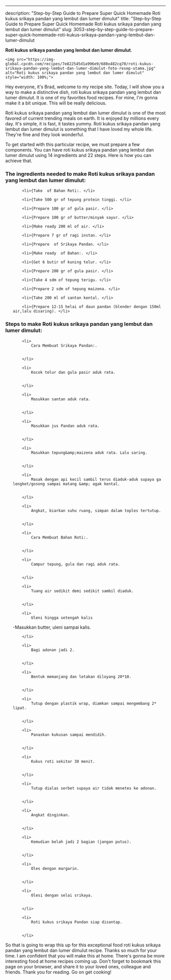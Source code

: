 ---
description: "Step-by-Step Guide to Prepare Super Quick Homemade Roti kukus srikaya pandan yang lembut dan lumer dimulut"
title: "Step-by-Step Guide to Prepare Super Quick Homemade Roti kukus srikaya pandan yang lembut dan lumer dimulut"
slug: 3053-step-by-step-guide-to-prepare-super-quick-homemade-roti-kukus-srikaya-pandan-yang-lembut-dan-lumer-dimulut

<p>
	<strong>Roti kukus srikaya pandan yang lembut dan lumer dimulut</strong>. 
	
</p>
<p>
	
	<img src="https://img-global.cpcdn.com/recipes/7e822545d1a996e9/680x482cq70/roti-kukus-srikaya-pandan-yang-lembut-dan-lumer-dimulut-foto-resep-utama.jpg" alt="Roti kukus srikaya pandan yang lembut dan lumer dimulut" style="width: 100%;">
	
	
</p>
<p>
	Hey everyone, it's Brad, welcome to my recipe site. Today, I will show you a way to make a distinctive dish, roti kukus srikaya pandan yang lembut dan lumer dimulut. It is one of my favorites food recipes. For mine, I'm gonna make it a bit unique. This will be really delicious.
</p>
	
<p>
	Roti kukus srikaya pandan yang lembut dan lumer dimulut is one of the most favored of current trending meals on earth. It is enjoyed by millions every day. It's simple, it is fast, it tastes yummy. Roti kukus srikaya pandan yang lembut dan lumer dimulut is something that I have loved my whole life. They're fine and they look wonderful.
</p>
<p>
	
</p>

<p>
To get started with this particular recipe, we must prepare a few components. You can have roti kukus srikaya pandan yang lembut dan lumer dimulut using 14 ingredients and 22 steps. Here is how you can achieve that.
</p>

<h3>The ingredients needed to make Roti kukus srikaya pandan yang lembut dan lumer dimulut:</h3>

<ol>
	
		<li>{Take  of Bahan Roti:. </li>
	
		<li>{Take 500 gr of tepung protein tinggi. </li>
	
		<li>{Prepare 100 gr of gula pasir. </li>
	
		<li>{Prepare 100 gr of butter/minyak sayur. </li>
	
		<li>{Make ready 200 ml of air. </li>
	
		<li>{Prepare 7 gr of ragi instan. </li>
	
		<li>{Prepare  of Srikaya Pandan. </li>
	
		<li>{Make ready  of Bahan:. </li>
	
		<li>{Get 6 butir of kuning telur. </li>
	
		<li>{Prepare 200 gr of gula pasir. </li>
	
		<li>{Take 4 sdm of tepung terigu. </li>
	
		<li>{Prepare 2 sdm of tepung maizena. </li>
	
		<li>{Take 200 ml of santan kental. </li>
	
		<li>{Prepare 12-15 helai of daun pandan (blender dengan 150ml air,lalu disaring). </li>
	
</ol>
<p>
	
</p>

<h3>Steps to make Roti kukus srikaya pandan yang lembut dan lumer dimulut:</h3>

<ol>
	
		<li>
			Cara Membuat Srikaya Pandan:.
			
			
		</li>
	
		<li>
			Kocok telur dan gula pasir aduk rata.
			
			
		</li>
	
		<li>
			Masukkan santan aduk rata.
			
			
		</li>
	
		<li>
			Masukkan jus Pandan aduk rata.
			
			
		</li>
	
		<li>
			Masukkan tepung&amp;maizena aduk rata. Lalu saring.
			
			
		</li>
	
		<li>
			Masak dengan api kecil sambil terus diaduk-aduk supaya ga lengket/gosong sampai matang &amp; agak kental.
			
			
		</li>
	
		<li>
			Angkat, biarkan suhu ruang, simpan dalam toples tertutup.
			
			
		</li>
	
		<li>
			Cara Membuat Bahan Roti:.
			
			
		</li>
	
		<li>
			Campur tepung, gula dan ragi aduk rata.
			
			
		</li>
	
		<li>
			Tuang air sedikit demi sedikit sambil diaduk.
			
			
		</li>
	
		<li>
			Uleni hingga setengah kalis
-Masukkan butter, uleni sampai kalis.
			
			
		</li>
	
		<li>
			Bagi adonan jadi 2.
			
			
		</li>
	
		<li>
			Bentuk memanjang dan letakan diloyang 20*10.
			
			
		</li>
	
		<li>
			Tutup dengan plastik wrap, diamkan sampai mengembang 2* lipat.
			
			
		</li>
	
		<li>
			Panaskan kukusan sampai mendidih.
			
			
		</li>
	
		<li>
			Kukus roti sekitar 30 menit.
			
			
		</li>
	
		<li>
			Tutup dialas serbet supaya air tidak menetes ke adonan.
			
			
		</li>
	
		<li>
			Angkat dinginkan.
			
			
		</li>
	
		<li>
			Kemudian belah jadi 2 bagian (jangan putus).
			
			
		</li>
	
		<li>
			Oles dengan margarin.
			
			
		</li>
	
		<li>
			Olesi dengan selai srikaya.
			
			
		</li>
	
		<li>
			Roti kukus srikaya Pandan siap disantap.
			
			
		</li>
	
</ol>

<p>
	
</p>

<p>
	So that is going to wrap this up for this exceptional food roti kukus srikaya pandan yang lembut dan lumer dimulut recipe. Thanks so much for your time. I am confident that you will make this at home. There's gonna be more interesting food at home recipes coming up. Don't forget to bookmark this page on your browser, and share it to your loved ones, colleague and friends. Thank you for reading. Go on get cooking!
</p>
